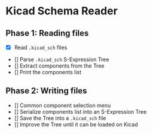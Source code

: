 # Kicad Schema Reader

## Phase 1: Reading files

- [x] Read `.kicad_sch` files
- [] Parse `.kicad_sch` S-Expression Tree
- [] Extract components from the Tree
- [] Print the components list

## Phase 2: Writing files

- [] Common component selection menu
- [] Serialize components list into an S-Expression Tree
- [] Save the Tree into a `.kicad_sch` file
- [] Improve the Tree until it can be loaded on Kicad
